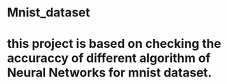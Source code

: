 # Mnist_dataset
# this project is based on checking the accuraccy of different algorithm of Neural Networks for mnist dataset.
